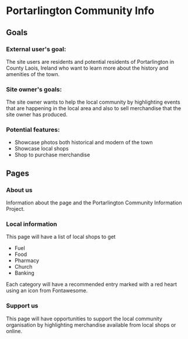 # Portarlington Community Info

## Goals
### External user's goal:

The site users are residents and potential residents of Portarlington in County Laois, Ireland who want to learn more about the history and amenities of the town. 

### Site owner's goals:
The site owner wants to help the local community by highlighting events that are happening in the local area and also to sell merchandise that the site owner has produced. 

### Potential features: 
* Showcase photos both historical and modern of the town
* Showcase local shops
* Shop to purchase merchandise 

## Pages
### About us
Information about the page and the Portarlington Community Information Project.

### Local information
This page will have a list of local shops to get
* Fuel
* Food
* Pharmacy
* Church
* Banking

Each category will have a recommended entry marked with a red heart using an icon from Fontawesome. 

### Support us
This page will have opportunities to support the local community organisation by highlighting merchandise available from local shops or online.
